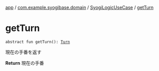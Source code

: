 [app](../../index.md) / [com.example.syogibase.domain](../index.md) / [SyogiLogicUseCase](index.md) / [getTurn](./get-turn.md)

# getTurn

`abstract fun getTurn(): `[`Turn`](../../com.example.syogibase.data.value/-turn/index.md)

現在の手番を返す

**Return**
現在の手番

